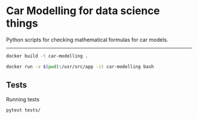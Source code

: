 # Car Modelling for data science things

Python scripts for checking mathematical formulas for car models.

---

```bash
docker build -t car-modelling .
```

```bash
docker run -v $(pwd):/usr/src/app -it car-modelling bash
```

## Tests

Running tests

```bash
pytest tests/
```
